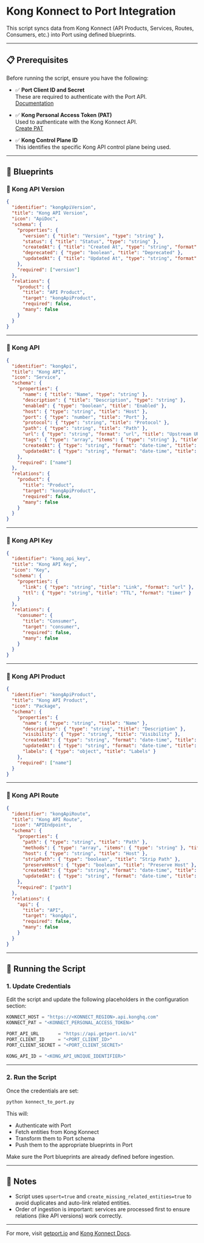 
# Kong Konnect to Port Integration

This script syncs data from Kong Konnect (API Products, Services, Routes, Consumers, etc.) into Port using defined blueprints.

---

## 📋 Prerequisites

Before running the script, ensure you have the following:

- ✅ **Port Client ID and Secret**  
  These are required to authenticate with the Port API.  
  [Documentation](https://docs.getport.io)

- ✅ **Kong Personal Access Token (PAT)**  
  Used to authenticate with the Kong Konnect API.  
  [Create PAT](https://docs.konghq.com/konnect/dev-portal/personal-access-tokens/)

- ✅ **Kong Control Plane ID**  
  This identifies the specific Kong API control plane being used.

---

## 🔧 Blueprints

### 🧩 Kong API Version

```json
{
  "identifier": "kongApiVersion",
  "title": "Kong API Version",
  "icon": "ApiDoc",
  "schema": {
    "properties": {
      "version": { "title": "Version", "type": "string" },
      "status": { "title": "Status", "type": "string" },
      "createdAt": { "title": "Created At", "type": "string", "format": "date-time" },
      "deprecated": { "type": "boolean", "title": "Deprecated" },
      "updatedAt": { "title": "Updated At", "type": "string", "format": "date-time" }
    },
    "required": ["version"]
  },
  "relations": {
    "product": {
      "title": "API Product",
      "target": "kongApiProduct",
      "required": false,
      "many": false
    }
  }
}
```

---

### 🧩 Kong API

```json
{
  "identifier": "kongApi",
  "title": "Kong API",
  "icon": "Service",
  "schema": {
    "properties": {
      "name": { "title": "Name", "type": "string" },
      "description": { "title": "Description", "type": "string" },
      "enabled": { "type": "boolean", "title": "Enabled" },
      "host": { "type": "string", "title": "Host" },
      "port": { "type": "number", "title": "Port" },
      "protocol": { "type": "string", "title": "Protocol" },
      "path": { "type": "string", "title": "Path" },
      "url": { "type": "string", "format": "url", "title": "Upstream URL" },
      "tags": { "type": "array", "items": { "type": "string" }, "title": "Tags" },
      "createdAt": { "type": "string", "format": "date-time", "title": "Created At" },
      "updatedAt": { "type": "string", "format": "date-time", "title": "Updated At" }
    },
    "required": ["name"]
  },
  "relations": {
    "product": {
      "title": "Product",
      "target": "kongApiProduct",
      "required": false,
      "many": false
    }
  }
}
```

---

### 🧩 Kong API Key

```json
{
  "identifier": "kong_api_key",
  "title": "Kong API Key",
  "icon": "Key",
  "schema": {
    "properties": {
      "link": { "type": "string", "title": "Link", "format": "url" },
      "ttl": { "type": "string", "title": "TTL", "format": "timer" }
    }
  },
  "relations": {
    "consumer": {
      "title": "Consumer",
      "target": "consumer",
      "required": false,
      "many": false
    }
  }
}
```

---

### 🧩 Kong API Product

```json
{
  "identifier": "kongApiProduct",
  "title": "Kong API Product",
  "icon": "Package",
  "schema": {
    "properties": {
      "name": { "type": "string", "title": "Name" },
      "description": { "type": "string", "title": "Description" },
      "visibility": { "type": "string", "title": "Visibility" },
      "createdAt": { "type": "string", "format": "date-time", "title": "Created At" },
      "updatedAt": { "type": "string", "format": "date-time", "title": "Updated At" },
      "labels": { "type": "object", "title": "Labels" }
    },
    "required": ["name"]
  }
}
```

---

### 🧩 Kong API Route

```json
{
  "identifier": "kongApiRoute",
  "title": "Kong API Route",
  "icon": "APIEndpoint",
  "schema": {
    "properties": {
      "path": { "type": "string", "title": "Path" },
      "methods": { "type": "array", "items": { "type": "string" }, "title": "Methods" },
      "host": { "type": "string", "title": "Host" },
      "stripPath": { "type": "boolean", "title": "Strip Path" },
      "preserveHost": { "type": "boolean", "title": "Preserve Host" },
      "createdAt": { "type": "string", "format": "date-time", "title": "Created At" },
      "updatedAt": { "type": "string", "format": "date-time", "title": "Updated At" }
    },
    "required": ["path"]
  },
  "relations": {
    "api": {
      "title": "API",
      "target": "kongApi",
      "required": false,
      "many": false
    }
  }
}
```

---

## 🚀 Running the Script

### 1. Update Credentials

Edit the script and update the following placeholders in the configuration section:

```python
KONNECT_HOST = "https://<KONNECT_REGION>.api.konghq.com"
KONNECT_PAT = "<KONNECT_PERSONAL_ACCESS_TOKEN>"

PORT_API_URL       = "https://api.getport.io/v1"
PORT_CLIENT_ID     = "<PORT_CLIENT_ID>"
PORT_CLIENT_SECRET = "<PORT_CLIENT_SECRET>"

KONG_API_ID = "<KONG_API_UNIQUE_IDENTIFIER>"
```

---

### 2. Run the Script

Once the credentials are set:

```bash
python konnect_to_port.py
```

This will:
- Authenticate with Port
- Fetch entities from Kong Konnect
- Transform them to Port schema
- Push them to the appropriate blueprints in Port

Make sure the Port blueprints are already defined before ingestion.

---

## 🧠 Notes

- Script uses `upsert=true` and `create_missing_related_entities=true` to avoid duplicates and auto-link related entities.
- Order of ingestion is important: services are processed first to ensure relations (like API versions) work correctly.

---

For more, visit [getport.io](https://www.getport.io) and [Kong Konnect Docs](https://docs.konghq.com/konnect/).
